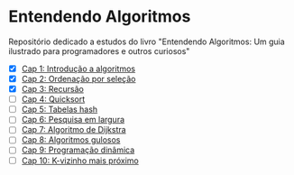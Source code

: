 # Entendendo Algoritmos

Repositório dedicado a estudos do livro "Entendendo Algoritmos: Um guia ilustrado para programadores e outros curiosos"

- [x] [Cap 1: Introdução a algoritmos](/1-Introducao-a-algoritmos/)
- [x] [Cap 2: Ordenação por seleção](/2-Ordenacao-por-selecao/)
- [x] [Cap 3: Recursão](/3-Recursao/)
- [ ] [Cap 4: Quicksort](/4-Quicksort/)
- [ ] [Cap 5: Tabelas hash](/5-Tabela-hash/)
- [ ] [Cap 6: Pesquisa em largura](/6-Pesquisa-em-largura/)
- [ ] [Cap 7: Algoritmo de Dijkstra](/7-Algoritmo-de-Dijkstra/)
- [ ] [Cap 8: Algoritmos gulosos](/8-Algoritmos-gulosos/)
- [ ] [Cap 9: Programação dinâmica](/9-Programacao-dinamica/)
- [ ] [Cap 10: K-vizinho mais próximo](/10-K-vizinhos-mais-proximos/)